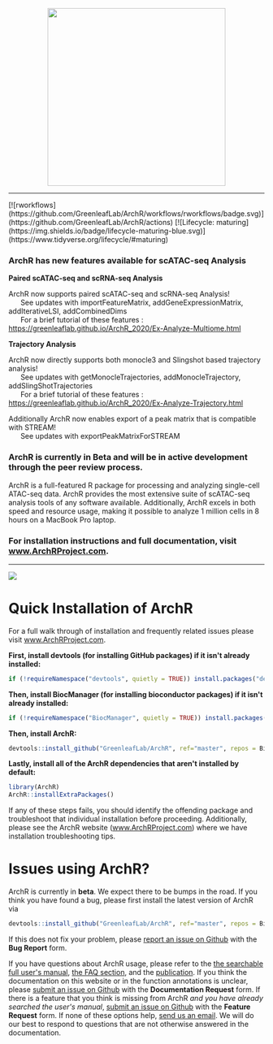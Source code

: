 <p align="center"><a href ="https://www.archrproject.com"><img src="Figures/ArchR_Logo_Integrated.png" alt="" width="350"></a></p>
<hr>
[![rworkflows](https://github.com/GreenleafLab/ArchR/workflows/rworkflows/badge.svg)](https://github.com/GreenleafLab/ArchR/actions)
[![Lifecycle: maturing](https://img.shields.io/badge/lifecycle-maturing-blue.svg)](https://www.tidyverse.org/lifecycle/#maturing)

### ArchR has new features available for scATAC-seq Analysis

**Paired scATAC-seq and scRNA-seq Analysis**

ArchR now supports paired scATAC-seq and scRNA-seq Analysis! <br />
&nbsp;&nbsp;&nbsp;&nbsp;&nbsp;&nbsp;See updates with importFeatureMatrix, addGeneExpressionMatrix, addIterativeLSI, addCombinedDims <br />
&nbsp;&nbsp;&nbsp;&nbsp;&nbsp;&nbsp;For a brief tutorial of these features : https://greenleaflab.github.io/ArchR_2020/Ex-Analyze-Multiome.html

**Trajectory Analysis**

ArchR now directly supports both monocle3 and Slingshot based trajectory analysis! <br />
&nbsp;&nbsp;&nbsp;&nbsp;&nbsp;&nbsp;See updates with getMonocleTrajectories, addMonocleTrajectory, addSlingShotTrajectories <br />
&nbsp;&nbsp;&nbsp;&nbsp;&nbsp;&nbsp;For a brief tutorial of these features : https://greenleaflab.github.io/ArchR_2020/Ex-Analyze-Trajectory.html

Additionally ArchR now enables export of a peak matrix that is compatible with STREAM!<br />
&nbsp;&nbsp;&nbsp;&nbsp;&nbsp;&nbsp;See updates with exportPeakMatrixForSTREAM <br />

### ArchR is currently in Beta and will be in active development through the peer review process.

ArchR is a full-featured R package for processing and analyzing single-cell ATAC-seq data. ArchR provides the most extensive suite of scATAC-seq analysis tools of any software available. Additionally, ArchR excels in both speed and resource usage, making it possible to analyze 1 million cells in 8 hours on a MacBook Pro laptop.

### For installation instructions and full documentation, visit www.ArchRProject.com.

<hr>

![](Figures/ArchR_Workflow_Horizontal.png)

# Quick Installation of ArchR
For a full walk through of installation and frequently related issues please visit www.ArchRProject.com.

**First, install devtools (for installing GitHub packages) if it isn't already installed:**
``` r
if (!requireNamespace("devtools", quietly = TRUE)) install.packages("devtools")
```

**Then, install BiocManager (for installing bioconductor packages) if it isn't already installed:**
``` r
if (!requireNamespace("BiocManager", quietly = TRUE)) install.packages("BiocManager")
```

**Then, install ArchR:**
``` r
devtools::install_github("GreenleafLab/ArchR", ref="master", repos = BiocManager::repositories())
```

**Lastly, install all of the ArchR dependencies that aren't installed by default:**
``` r
library(ArchR)
ArchR::installExtraPackages()
```
If any of these steps fails, you should identify the offending package and troubleshoot that individual installation before proceeding. Additionally, please see the ArchR website (www.ArchRProject.com) where we have installation troubleshooting tips.

# Issues using ArchR?

ArchR is currently in __beta__. We expect there to be bumps in the road. If you think you have found a bug, please first install the latest version of ArchR via
``` r
devtools::install_github("GreenleafLab/ArchR", ref="master", repos = BiocManager::repositories())
```
If this does not fix your problem, please [report an issue on Github](https://github.com/GreenleafLab/ArchR/issues) with the __Bug Report__ form.

If you have questions about ArchR usage, please refer to the [the searchable full user's manual](https://www.archrproject.com/bookdown/index.html), [the FAQ section](https://www.archrproject.com/articles/Articles/faq.html), and the [publication](https://greenleaf.stanford.edu/assets/pdf/). If you think the documentation on this website or in the function annotations is unclear, please [submit an issue on Github](https://github.com/GreenleafLab/ArchR/issues) with the __Documentation Request__ form. If there is a feature that you think is missing from ArchR _and you have already searched the user's manual_, [submit an issue on Github](https://github.com/GreenleafLab/ArchR/issues) with the __Feature Request__ form. If none of these options help, [send us an email](mailto:archr.devs@gmail.com). We will do our best to respond to questions that are not otherwise answered in the documentation.


